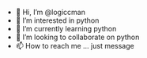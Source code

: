 - 👋 Hi, I’m @logiccman
- 👀 I’m interested in python
- 🌱 I’m currently learning python
- 💞️ I’m looking to collaborate on python
- 📫 How to reach me ... just message

<!---
logiccman/logiccman is a ✨ special ✨ repository because its `README.md` (this file) appears on your GitHub profile.
You can click the Preview link to take a look at your changes.
--->
